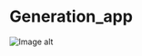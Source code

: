 # Generation_app
![Image alt](https://github.com/CoffeeMan/Generation_app/bloob/master/screen.jpg?raw=true)

